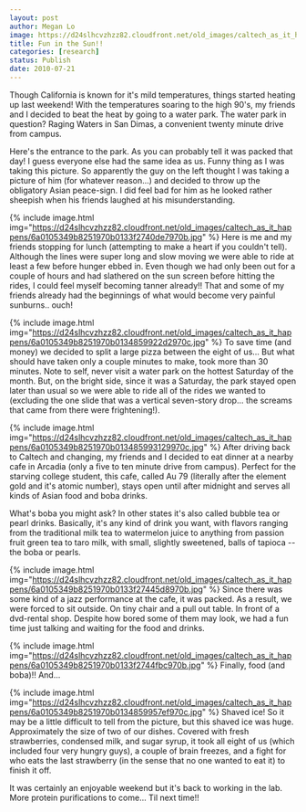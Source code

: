 ```yaml
---
layout: post
author: Megan Lo
image: https://d24slhcvzhzz82.cloudfront.net/old_images/caltech_as_it_happens/6a0105349b8251970b0133f2740af9970b.jpg
title: Fun in the Sun!!
categories: [research]
status: Publish
date: 2010-07-21
---
```


Though California is known for it's mild temperatures, things started heating up last weekend! With the temperatures soaring to the high 90's, my friends and I decided to beat the heat by going to a water park. The water park in question? Raging Waters in San Dimas, a convenient twenty minute drive from campus.

Here's the entrance to the park. As you can probably tell it was packed that day! I guess everyone else had the same idea as us. Funny thing as I was taking this picture. So apparently the guy on the left thought I was taking a picture of him (for whatever reason...) and decided to throw up the obligatory Asian peace-sign. I did feel bad for him as he looked rather sheepish when his friends laughed at his misunderstanding.


{% include image.html img="https://d24slhcvzhzz82.cloudfront.net/old_images/caltech_as_it_happens/6a0105349b8251970b0133f2740de7970b.jpg" %}
Here is me and my friends stopping for lunch (attempting to make a heart if you couldn't tell). Although the lines were super long and slow moving we were able to ride at least a few before hunger ebbed in. Even though we had only been out for a couple of hours and had slathered on the sun screen before hitting the rides, I could feel myself becoming tanner already!! That and some of my friends already had the beginnings of what would become very painful sunburns.. ouch!


{% include image.html img="https://d24slhcvzhzz82.cloudfront.net/old_images/caltech_as_it_happens/6a0105349b8251970b0134859922d2970c.jpg" %}
To save time (and money) we decided to split a large pizza between the eight of us... But what should have taken only a couple minutes to make, took more than 30 minutes. Note to self, never visit a water park on the hottest Saturday of the month. But, on the bright side, since it was a Saturday, the park stayed open later than usual so we were able to ride all of the rides we wanted to (excluding the one slide that was a vertical seven-story drop... the screams that came from there were frightening!). 


{% include image.html img="https://d24slhcvzhzz82.cloudfront.net/old_images/caltech_as_it_happens/6a0105349b8251970b013485993129970c.jpg" %}
After driving back to Caltech and changing, my friends and I decided to eat dinner at a nearby cafe in Arcadia (only a five to ten minute drive from campus). Perfect for the starving college student, this cafe, called Au 79 (literally after the element gold and it's atomic number), stays open until after midnight and serves all kinds of Asian food and boba drinks.

What's boba you might ask? In other states it's also called bubble tea or pearl drinks. Basically, it's any kind of drink you want, with flavors ranging from the traditional milk tea to watermelon juice to anything from passion fruit green tea to taro milk, with small, slightly sweetened, balls of tapioca -- the boba or pearls.


{% include image.html img="https://d24slhcvzhzz82.cloudfront.net/old_images/caltech_as_it_happens/6a0105349b8251970b0133f27445d8970b.jpg" %}
Since there was some kind of a jazz performance at the cafe, it was packed. As a result, we were forced to sit outside. On tiny chair and a pull out table. In front of a dvd-rental shop. Despite how bored some of them may look, we had a fun time just talking and waiting for the food and drinks.


{% include image.html img="https://d24slhcvzhzz82.cloudfront.net/old_images/caltech_as_it_happens/6a0105349b8251970b0133f2744fbc970b.jpg" %}
Finally, food (and boba)!! And...


{% include image.html img="https://d24slhcvzhzz82.cloudfront.net/old_images/caltech_as_it_happens/6a0105349b8251970b0134859957ef970c.jpg" %}
Shaved ice! So it may be a little difficult to tell from the picture, but this shaved ice was huge. Approximately the size of two of our dishes. Covered with fresh strawberries, condensed milk, and sugar syrup, it took all eight of us (which included four very hungry guys), a couple of brain freezes, and a fight for who eats the last strawberry (in the sense that no one wanted to eat it) to finish it off.

It was certainly an enjoyable weekend but it's back to working in the lab. More protein purifications to come... Til next time!!
